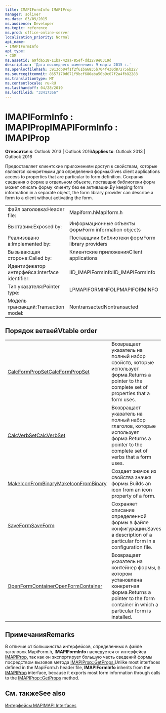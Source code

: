```yaml
---
title: IMAPIFormInfo IMAPIProp
manager: soliver
ms.date: 03/09/2015
ms.audience: Developer
ms.topic: reference
ms.prod: office-online-server
localization_priority: Normal
api_name:
- IMAPIFormInfo
api_type:
- COM
ms.assetid: a9fda518-11ba-42aa-85ef-dd2279e0319d
description: 'Дата последнего изменения: 9 марта 2015 г.'
ms.openlocfilehash: 3913cb04f1f2f61ba6835b704f430d872756b227
ms.sourcegitcommit: 8657170d071f9bcf680aba50b9c07f2a4fb82283
ms.translationtype: MT
ms.contentlocale: ru-RU
ms.lasthandoff: 04/28/2019
ms.locfileid: "33417366"
---
```

# <a name="imapiforminfo--imapiprop"></a><span data-ttu-id="29046-103">IMAPIFormInfo : IMAPIProp</span><span class="sxs-lookup"><span data-stu-id="29046-103">IMAPIFormInfo : IMAPIProp</span></span>

  
  
<span data-ttu-id="29046-104">**Относится к**: Outlook 2013 | Outlook 2016</span><span class="sxs-lookup"><span data-stu-id="29046-104">**Applies to**: Outlook 2013 | Outlook 2016</span></span> 
  
<span data-ttu-id="29046-105">Предоставляет клиентские приложениям доступ к свойствам, которые являются конкретными для определения формы.</span><span class="sxs-lookup"><span data-stu-id="29046-105">Gives client applications access to properties that are particular to form definition.</span></span> <span data-ttu-id="29046-106">Сохраняя сведения о форме в отдельном объекте, поставщик библиотеки форм может описать форму клиенту без ее активации.</span><span class="sxs-lookup"><span data-stu-id="29046-106">By keeping form information in a separate object, the form library provider can describe a form to a client without activating the form.</span></span>
  
|||
|:-----|:-----|
|<span data-ttu-id="29046-107">Файл заголовка:</span><span class="sxs-lookup"><span data-stu-id="29046-107">Header file:</span></span>  <br/> |<span data-ttu-id="29046-108">Mapiform.h</span><span class="sxs-lookup"><span data-stu-id="29046-108">Mapiform.h</span></span>  <br/> |
|<span data-ttu-id="29046-109">Выставим:</span><span class="sxs-lookup"><span data-stu-id="29046-109">Exposed by:</span></span>  <br/> |<span data-ttu-id="29046-110">Информационные объекты форм</span><span class="sxs-lookup"><span data-stu-id="29046-110">Form information objects</span></span>  <br/> |
|<span data-ttu-id="29046-111">Реализовано в:</span><span class="sxs-lookup"><span data-stu-id="29046-111">Implemented by:</span></span>  <br/> |<span data-ttu-id="29046-112">Поставщики библиотеки форм</span><span class="sxs-lookup"><span data-stu-id="29046-112">Form library providers</span></span>  <br/> |
|<span data-ttu-id="29046-113">Вызывающая сторона:</span><span class="sxs-lookup"><span data-stu-id="29046-113">Called by:</span></span>  <br/> |<span data-ttu-id="29046-114">Клиентские приложения</span><span class="sxs-lookup"><span data-stu-id="29046-114">Client applications</span></span>  <br/> |
|<span data-ttu-id="29046-115">Идентификатор интерфейса:</span><span class="sxs-lookup"><span data-stu-id="29046-115">Interface identifier:</span></span>  <br/> |<span data-ttu-id="29046-116">IID_IMAPIFormInfo</span><span class="sxs-lookup"><span data-stu-id="29046-116">IID_IMAPIFormInfo</span></span>  <br/> |
|<span data-ttu-id="29046-117">Тип указателя:</span><span class="sxs-lookup"><span data-stu-id="29046-117">Pointer type:</span></span>  <br/> |<span data-ttu-id="29046-118">LPMAPIFORMINFO</span><span class="sxs-lookup"><span data-stu-id="29046-118">LPMAPIFORMINFO</span></span>  <br/> |
|<span data-ttu-id="29046-119">Модель транзакций:</span><span class="sxs-lookup"><span data-stu-id="29046-119">Transaction model:</span></span>  <br/> |<span data-ttu-id="29046-120">Nontransacted</span><span class="sxs-lookup"><span data-stu-id="29046-120">Nontransacted</span></span>  <br/> |
   
## <a name="vtable-order"></a><span data-ttu-id="29046-121">Порядок ветвей</span><span class="sxs-lookup"><span data-stu-id="29046-121">Vtable order</span></span>

|||
|:-----|:-----|
|[<span data-ttu-id="29046-122">CalcFormPropSet</span><span class="sxs-lookup"><span data-stu-id="29046-122">CalcFormPropSet</span></span>](imapiforminfo-calcformpropset.md) <br/> |<span data-ttu-id="29046-123">Возвращает указатель на полный набор свойств, которые использует форма.</span><span class="sxs-lookup"><span data-stu-id="29046-123">Returns a pointer to the complete set of properties that a form uses.</span></span>  <br/> |
|[<span data-ttu-id="29046-124">CalcVerbSet</span><span class="sxs-lookup"><span data-stu-id="29046-124">CalcVerbSet</span></span>](imapiforminfo-calcverbset.md) <br/> |<span data-ttu-id="29046-125">Возвращает указатель на полный набор глаголов, которые использует форма.</span><span class="sxs-lookup"><span data-stu-id="29046-125">Returns a pointer to the complete set of verbs that a form uses.</span></span>  <br/> |
|[<span data-ttu-id="29046-126">MakeIconFromBinary</span><span class="sxs-lookup"><span data-stu-id="29046-126">MakeIconFromBinary</span></span>](imapiforminfo-makeiconfrombinary.md) <br/> |<span data-ttu-id="29046-127">Создает значок из свойства значка формы.</span><span class="sxs-lookup"><span data-stu-id="29046-127">Builds an icon from an icon property of a form.</span></span>  <br/> |
|[<span data-ttu-id="29046-128">SaveForm</span><span class="sxs-lookup"><span data-stu-id="29046-128">SaveForm</span></span>](imapiforminfo-saveform.md) <br/> |<span data-ttu-id="29046-129">Сохраняет описание определенной формы в файле конфигурации.</span><span class="sxs-lookup"><span data-stu-id="29046-129">Saves a description of a particular form in a configuration file.</span></span>  <br/> |
|[<span data-ttu-id="29046-130">OpenFormContainer</span><span class="sxs-lookup"><span data-stu-id="29046-130">OpenFormContainer</span></span>](imapiforminfo-openformcontainer.md) <br/> |<span data-ttu-id="29046-131">Возвращает указатель на контейнер формы, в котором установлена конкретная форма.</span><span class="sxs-lookup"><span data-stu-id="29046-131">Returns a pointer to the form container in which a particular form is installed.</span></span>  <br/> |
   
## <a name="remarks"></a><span data-ttu-id="29046-132">Примечания</span><span class="sxs-lookup"><span data-stu-id="29046-132">Remarks</span></span>

<span data-ttu-id="29046-133">В отличие от большинства интерфейсов, определенных в файле заголовок MapiForm.h, **IMAPIFormInfo** наследуется от интерфейса [IMAPIProp,](imapipropiunknown.md) так как он экспортирует большую часть сведений формы посредством вызовов метода [IMAPIProp::GetProps.](imapiprop-getprops.md)</span><span class="sxs-lookup"><span data-stu-id="29046-133">Unlike most interfaces defined in the MapiForm.h header file, **IMAPIFormInfo** inherits from the [IMAPIProp](imapipropiunknown.md) interface, because it exports most form information through calls to the [IMAPIProp::GetProps](imapiprop-getprops.md) method.</span></span> 
  
## <a name="see-also"></a><span data-ttu-id="29046-134">См. также</span><span class="sxs-lookup"><span data-stu-id="29046-134">See also</span></span>



[<span data-ttu-id="29046-135">Интерфейсы MAPI</span><span class="sxs-lookup"><span data-stu-id="29046-135">MAPI Interfaces</span></span>](mapi-interfaces.md)

